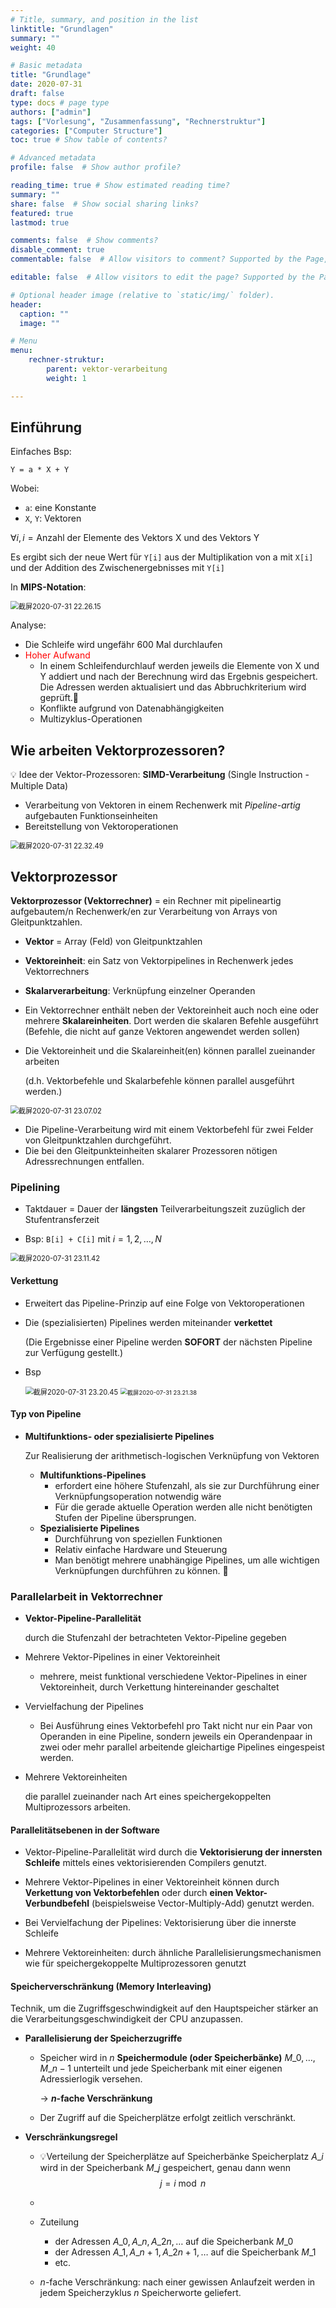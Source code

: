 ```yaml
---
# Title, summary, and position in the list
linktitle: "Grundlagen"
summary: ""
weight: 40

# Basic metadata
title: "Grundlage"
date: 2020-07-31
draft: false
type: docs # page type
authors: ["admin"]
tags: ["Vorlesung", "Zusammenfassung", "Rechnerstruktur"]
categories: ["Computer Structure"]
toc: true # Show table of contents?

# Advanced metadata
profile: false  # Show author profile?

reading_time: true # Show estimated reading time?
summary: ""
share: false  # Show social sharing links?
featured: true
lastmod: true

comments: false  # Show comments?
disable_comment: true
commentable: false  # Allow visitors to comment? Supported by the Page, Post, and Docs content types.

editable: false  # Allow visitors to edit the page? Supported by the Page, Post, and Docs content types.

# Optional header image (relative to `static/img/` folder).
header:
  caption: ""
  image: ""

# Menu
menu: 
    rechner-struktur:
        parent: vektor-verarbeitung
        weight: 1

---
```


## Einführung

Einfaches Bsp:

```
Y = a * X + Y
```

Wobei:

- `a`: eine Konstante
- `X`, `Y`: Vektoren

$\forall i, i = \text{Anzahl der Elemente des Vektors X und des Vektors Y}$

Es ergibt sich der neue Wert für `Y[i]` aus der Multiplikation von a mit `X[i]` und der Addition des Zwischenergebnisses mit `Y[i]`

In **MIPS-Notation**:

<img src="https://raw.githubusercontent.com/EckoTan0804/upic-repo/master/uPic/截屏2020-07-31%2022.26.15.png" alt="截屏2020-07-31 22.26.15" style="zoom:80%;" />

Analyse:

- Die Schleife wird ungefähr 600 Mal durchlaufen
- <span style="color:red">Hoher Aufwand</span>
  - In einem Schleifendurchlauf werden jeweils die Elemente von X und Y addiert und nach der Berechnung wird das Ergebnis gespeichert. Die Adressen werden aktualisiert und das Abbruchkriterium wird geprüft.🤪
  - Konflikte aufgrund von Datenabhängigkeiten
  - Multizyklus-Operationen

## Wie arbeiten Vektorprozessoren?

💡 Idee der Vektor-Prozessoren: **SIMD-Verarbeitung** (Single Instruction - Multiple Data)

- Verarbeitung von Vektoren in einem Rechenwerk mit *Pipeline-artig* aufgebauten Funktionseinheiten
- Bereitstellung von Vektoroperationen

<img src="https://raw.githubusercontent.com/EckoTan0804/upic-repo/master/uPic/截屏2020-07-31%2022.32.49.png" alt="截屏2020-07-31 22.32.49" style="zoom:80%;" />

## Vektorprozessor

 **Vektorprozessor (Vektorrechner)** = ein Rechner mit pipelineartig aufgebautem/n Rechenwerk/en zur Verarbeitung von Arrays von Gleitpunktzahlen.

- **Vektor** = Array (Feld) von Gleitpunktzahlen
- **Vektoreinheit**: ein Satz von Vektorpipelines in Rechenwerk jedes Vektorrechners
- **Skalarverarbeitung**: Verknüpfung einzelner Operanden
- Ein Vektorrechner enthält neben der Vektoreinheit auch noch eine oder mehrere **Skalareinheiten**. Dort werden die skalaren Befehle ausgeführt (Befehle, die nicht auf ganze Vektoren angewendet werden sollen)

- Die Vektoreinheit und die Skalareinheit(en) können parallel zueinander arbeiten

  (d.h. Vektorbefehle und Skalarbefehle können parallel ausgeführt werden.)

<img src="https://raw.githubusercontent.com/EckoTan0804/upic-repo/master/uPic/截屏2020-07-31%2023.07.02.png" alt="截屏2020-07-31 23.07.02" style="zoom:80%;" />

- Die Pipeline-Verarbeitung wird mit einem Vektorbefehl für zwei Felder von Gleitpunktzahlen durchgeführt.
- Die bei den Gleitpunkteinheiten skalarer Prozessoren nötigen Adressrechnungen entfallen.

### Pipelining

- Taktdauer = Dauer der **längsten** Teilverarbeitungszeit zuzüglich der Stufentransferzeit

- Bsp: `B[i] + C[i]` mit $i = 1, 2, \dots, N$

<img src="https://raw.githubusercontent.com/EckoTan0804/upic-repo/master/uPic/截屏2020-07-31%2023.11.42.png" alt="截屏2020-07-31 23.11.42" style="zoom:80%;" />

#### Verkettung

- Erweitert das Pipeline-Prinzip auf eine Folge von Vektoroperationen

- Die (spezialisierten) Pipelines werden miteinander **verkettet**

  (Die Ergebnisse einer Pipeline werden **SOFORT** der nächsten Pipeline zur Verfügung gestellt.)

- Bsp

  <img src="https://raw.githubusercontent.com/EckoTan0804/upic-repo/master/uPic/截屏2020-07-31%2023.20.45.png" alt="截屏2020-07-31 23.20.45" style="zoom:80%;" />

  <img src="https://raw.githubusercontent.com/EckoTan0804/upic-repo/master/uPic/截屏2020-07-31%2023.21.38.png" alt="截屏2020-07-31 23.21.38" style="zoom:67%;" />

#### Typ von Pipeline

- **Multifunktions- oder spezialisierte Pipelines**

  Zur Realisierung der arithmetisch-logischen Verknüpfung von Vektoren

  - **Multifunktions-Pipelines**
    - erfordert eine höhere Stufenzahl, als sie zur Durchführung einer Verknüpfungsoperation notwendig wäre
    - Für die gerade aktuelle Operation werden alle nicht benötigten Stufen der Pipeline übersprungen.
  - **Spezialisierte Pipelines**
    - Durchführung von speziellen Funktionen
    - Relativ einfache Hardware und Steuerung
    - Man benötigt mehrere unabhängige Pipelines, um alle wichtigen Verknüpfungen durchführen zu können. 🤪

### Parallelarbeit in Vektorrechner

- **Vektor-Pipeline-Parallelität**

  durch die Stufenzahl der betrachteten Vektor-Pipeline gegeben

- Mehrere Vektor-Pipelines in einer Vektoreinheit

  - mehrere, meist funktional verschiedene Vektor-Pipelines in einer Vektoreinheit, durch Verkettung hintereinander geschaltet

- Vervielfachung der Pipelines

  - Bei Ausführung eines Vektorbefehl pro Takt nicht nur ein Paar von Operanden in eine Pipeline, sondern jeweils ein Operandenpaar in zwei oder mehr parallel arbeitende gleichartige Pipelines eingespeist werden.

- Mehrere Vektoreinheiten

  die parallel zueinander nach Art eines speichergekoppelten Multiprozessors arbeiten.

#### Parallelitätsebenen in der Software

- Vektor-Pipeline-Parallelität wird durch die **Vektorisierung der innersten Schleife** mittels eines vektorisierenden Compilers genutzt.

- Mehrere Vektor-Pipelines in einer Vektoreinheit können durch **Verkettung von Vektorbefehlen** oder durch **einen Vektor-Verbundbefehl** (beispielsweise Vector-Multiply-Add) genutzt werden.
- Bei Vervielfachung der Pipelines: Vektorisierung über die innerste Schleife
- Mehrere Vektoreinheiten: durch ähnliche Parallelisierungsmechanismen wie für speichergekoppelte Multiprozessoren genutzt

#### Speicherverschränkung (Memory Interleaving)

Technik, um die Zugriffsgeschwindigkeit auf den Hauptspeicher stärker an die Verarbeitungsgeschwindigkeit der CPU anzupassen.

- **Parallelisierung der Speicherzugriffe**
  - Speicher wird in $n$ **Speichermodule (oder Speicherbänke)** $M\_0,\dots,M\_{n-1}$ unterteilt und jede Speicherbank mit einer eigenen Adressierlogik versehen.

    $\to$ **$n$-fache Verschränkung**

  - Der Zugriff auf die Speicherplätze erfolgt zeitlich verschränkt.

- **Verschränkungsregel**

  - 💡Verteilung der Speicherplätze auf Speicherbänke Speicherplatz $A\_i$ wird in der Speicherbank $M\_j$ gespeichert, genau dann wenn
    $$
    j = i \bmod n
    $$

  - 

  - Zuteilung
    - der Adressen $A\_0, A\_n, A\_{2n},\dots$ auf die Speicherbank $M\_0$
    - der Adressen $A\_1, A\_{n+1}, A\_{2n+1},\dots$ auf die Speicherbank $M\_1$
    - etc.
  - $n$-fache Verschränkung: nach einer gewissen Anlaufzeit werden in jedem Speicherzyklus $n$ Speicherworte geliefert.


